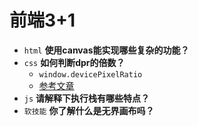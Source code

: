 # 前端3+1
- `html` **使用canvas能实现哪些复杂的功能？**
- `css` **如何判断dpr的倍数？**
  - `window.devicePixelRatio`
  - [参考文章](https://blog.csdn.net/z591391960/article/details/106200183)
- `js` **请解释下执行栈有哪些特点？**
- `软技能` **你了解什么是无界画布吗？**